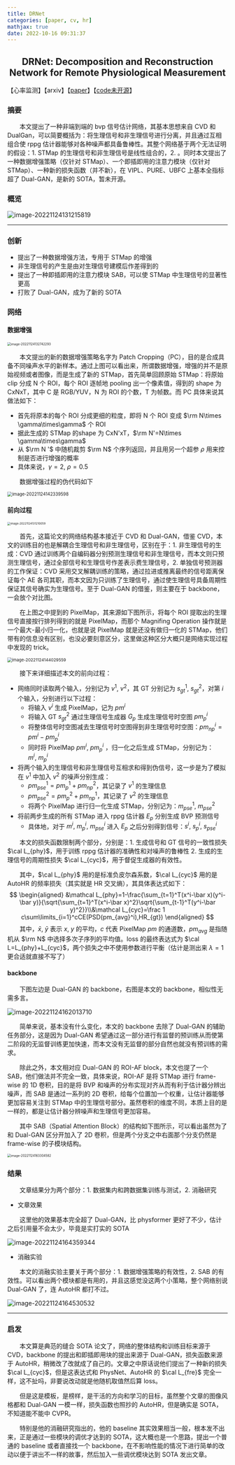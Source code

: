 ```yaml
---
title: DRNet
categories: [paper, cv, hr]
mathjax: true
date: 2022-10-16 09:31:37
---
```


<h2><center> DRNet: Decomposition and Reconstruction Network for Remote Physiological Measurement </center></h2>

【心率监测】【arxiv】【[paper](http://arxiv.org/abs/2206.05687)】【[code未开源]()】

### 摘要

&emsp;&emsp;本文提出了一种非端到端的 bvp 信号估计网络，其基本思想来自 CVD 和 DualGan，可以简要概括为：将生理信号和非生理信号进行分离，并且通过互相组合使 rppg 估计器能够对各种噪声都具备鲁棒性。其整个网络基于两个无法证明的假设：1. STMap 的生理信号和非生理信号是线性组合的，2. 。同时本文提出了一种数据增强策略（仅针对 STMap）、一个即插即用的注意力模块（仅针对 STMap）、一种新的损失函数（并不新），在 VIPL、PURE、UBFC 上基本全指标超了 Dual-GAN，是新的 SOTA，暂未开源。

### 概览

![image-20221124131215819](DRNet/image-20221124131215819.png)

<!-- more -->

----

### 创新

- 提出了一种数据增强方法，专用于 STMap 的增强
- 非生理信号的产生是由对生理信号建模后作差得到的
- 提出了一种即插即用的注意力模块 SAB，可以使 STMap 中生理信号的显著性更高
- 打败了 Dual-GAN，成为了新的 SOTA

### 网络

#### 数据增强

<img src="DRNet/image-20221124132742293.png" alt="image-20221124132742293" style="zoom: 50%;" />

&emsp;&emsp;本文提出的新的数据增强策略名字为 Patch Cropping（PC），目的是合成具备不同噪声水平的新样本。通过上图可以看出来，所谓数据增强，增强的并不是原始视频或者图像，而是生成了新的 STMap，首先简单回顾原始 STMap：将原始 clip 分成 N 个 ROI，每个 ROI 逐帧地 pooling 出一个像素值，得到的 shape 为 CxNxT，其中 C 是 RGB/YUV，N 为 ROI 的个数，T 为帧数。而 PC 具体来说其做法如下：

- 首先将原本的每个 ROI 分成更细的粒度，即将 N 个 ROI 变成 $\rm N\times \gamma\times\gamma$ 个 ROI
- 据此生成的 STMap 的shape 为 CxN'xT，$\rm N'=N\times \gamma\times\gamma$
- 从 $\rm N '$ 中随机裁剪 $\rm N$ 个序列返回，并且用另一个超参 $\rho$ 用来控制是否进行增强的概率
- 具体来说，$\gamma=2,\ \rho=0.5$

&emsp;&emsp;数据增强过程的伪代码如下

<img src="DRNet/image-20221124142339598.png" alt="image-20221124142339598" style="zoom:70%;"/>

#### 前向过程

<img src="DRNet/image-20221124131210059.png" alt="image-20221124131210059" style="zoom: 45%;" />

&emsp;&emsp;首先，这篇论文的网络结构基本接近于 CVD 和 Dual-GAN，借鉴 CVD，本文的训练目的也是解耦合生理信号和非生理信号，区别在于：1. 非生理信号的生成：CVD 通过训练两个自编码器分别预测生理信号和非生理信号，而本文则只预测生理信号，通过全部信号和生理信号作差表示费生理信号，2. 单独信号预测器的工作保证：CVD 采用交叉解耦训练的策略，通过拉进或推离最终的信号距离保证每个 AE 各司其职，而本文因为只训练了生理信号，通过使生理信号具备周期性保证其信号确实为生理信号。至于 Dual-GAN 的借鉴，则主要在于 backbone，一会放个对比图。

&emsp;&emsp;在上图之中提到的 PixelMap，其来源如下图所示，将每个 ROI 提取出的生理信号直接按行排列得到的就是 PixelMap，而那个 Magnifing Operation 操作就是一个最大-最小归一化，也就是说 PixelMap 就是还没有做归一化的 STMap，他们带有的信息没有区别，也没必要刻意区分，这里做这种区分大概只是网络实现过程中发现的 trick。

<img src="DRNet/image-20221124144029559.png" alt="image-20221124144029559" style="zoom:67%;" />

&emsp;&emsp;接下来详细描述本文的前向过程：

- 网络同时读取两个输入，分别记为 $v^1,\ v^2$，其 GT 分别记为 $s_{gt}^1,\ s_{gt}^2$，对第 $i$ 个输入，分别进行以下过程：
  - 将输入 $v^i$ 生成 PixelMap，记为 $pm^i$
  - 将输入 GT $s_{gt}^2$ 通过生理信号生成器 $G_p$ 生成生理信号时空图 $pm_p^i$
  - 将整体信号时空图减去生理信号时空图得到非生理信号时空图：$pm_{np}^i=pm^i-pm_p^i$
  - 同时将 PixelMap $pm^i,\ pm_p^i$ ，归一化之后生成 STMap，分别记为：$m^i,\ m_p^i$
- 将两个输入的生理信号和非生理信号互相求和得到伪信号，这一步是为了模拟在 $v^1$ 中加入 $v^2$ 的噪声分别生成：
  - $pm_{pse}^1=pm_p^1+pm_{np}^2$，其记录了 $v^1$ 的生理信息
  - $pm_{pse}^2=pm_p^2+pm_{np}^1$，其记录了 $v^2$ 的生理信息
  - 将两个 PixelMap 进行归一化生成 STMap，分别记为：$m_{pse}^1,\ m_{pse}^2$
- 将前两步生成的所有 STMap 进入 rppg 估计器 $E_p$ 分别生成 BVP 预测信号
  - 具体地，对于 $m^i,\ m_p^i,\ m_{pse}^i$ 进入 $E_p$ 之后分别得到信号：$s^i,\ s_p^i,\ s_{pse}^i$

&emsp;&emsp;本文的损失函数限制两个部分，分别是：1. 生成信号和 GT 信号的一致性损失 $\cal L_{phy}$，用于训练 rppg 估计器的准确性和对噪声的鲁棒性 2. 生成的生理信号的周期性损失 $\cal L_{cyc}$，用于督促生成器的有效性。

&emsp;&emsp;其中，$\cal L_{phy}$ 用的是标准负皮尔森系数，$\cal L_{cyc}$ 用的是 AutoHR 的频率损失（其实就是 HR 交叉熵），其具体表达式如下：
$$
\begin{aligned}
&\mathcal L_{phy}=1-\frac{\sum_{t=1}^T(x^i-\bar x)(y^i-\bar y)}{\sqrt{\sum_{t=1}^T(x^i-\bar x)^2}\sqrt{\sum_{t-1}^T(y^i-\bar y)^2}}\\&\mathcal L_{cyc}=\frac 1 c\sum\limits_{i=1}^cCE(PSD(pm_{avg}^i),HR_{gt})
\end{aligned}
$$
&emsp;&emsp;其中，$\bar x,\ \bar y$ 表示 $x,\ y$ 的平均，$c$ 代表 PixelMap $pm$ 的通道数，$pm_{avg}$ 是指随机从 $\rm N$ 中选择多次子序列的平均值。loss 的最终表达式为 $\cal L=L_{phy}+L_{cyc}$，两个损失之中不使用参数进行平衡（估计是测出来 $\lambda=1$ 更合适就直接不写了）

#### backbone

&emsp;&emsp;下图左边是 Dual-GAN 的 backbone，右图是本文的 backbone，相似性无需多言。

![image-20221124162013710](DRNet/image-20221124162013710.png)

&emsp;&emsp;简单来说，基本没有什么变化，本文的 backbone 去除了 Dual-GAN 的辅助任务部分，这是因为 Dual-GAN 希望通过这一部分进行有监督的预训练从而使第二阶段的无监督训练更加快速，而本文没有无监督的部分自然也就没有预训练的需求。

&emsp;&emsp;除此之外，本文相对应 Dual-GAN 的 ROI-AF block，本文也提了一个 SAB，他们做法并不完全一致，具体来说，ROI-AF 是将 STMap 进行 frame-wise 的 1D 卷积，目的是将 BVP 和噪声的分布实现对齐从而有利于估计器分辨出噪声，而 SAB 是通过一系列的 2D 卷积，给每个位置加一个权重，让估计器能够更加容易关注到 STMap 中的生理信号部分。虽然卷积的维度不同，本质上目的是一样的，都是让估计器分辨噪声和生理信号更加容易。

&emsp;&emsp;其中 SAB（Spatial Attention Block）的结构如下图所示，可以看出虽然为了和 Dual-GAN 区分开加入了 2D 卷积，但是两个分支之中右面那个分支仍然是 frame-wise 的子模块结构。

<img src="DRNet/image-20221124163304582.png" alt="image-20221124163304582" style="zoom:50%;" />

### 结果

&emsp;&emsp;文章结果分为两个部分：1. 数据集内和跨数据集训练与测试，2. 消融研究

- 文章效果

&emsp;&emsp;这里他的效果基本完全超了 Dual-GAN，比 physformer 更好了不少，估计之后引用量不会太少，毕竟是实打实的 SOTA

![image-20221124164359344](DRNet/image-20221124164359344.png)

- 消融实验

&emsp;&emsp;本文的消融实验主要关于两个部分：1. 数据增强策略的有效性，2. SAB 的有效性。可以看出两个模块都是有用的，并且这感觉没这两个小策略，整个网络别说 Dual-GAN 了，连 AutoHR 都打不过。

![image-20221124164530532](DRNet/image-20221124164530532.png)

----

### 启发

&emsp;&emsp;本文算是典范的缝合 SOTA 论文了，网络的整体结构和训练目标来源于 CVD，backbone 的提出和即插即用块的提出来源于 Dual-GAN，损失函数来源于 AutoHR，稍微改了改就成了自己的。文章之中原话说他们提出了一种新的损失 $\cal L_{cyc}$，但是这表达式和 PhysNet、AutoHR 的 $\cal L_{fre}$ 完全一样，这不扯吗，非要说改动就是他随机取值然后算 loss。

&emsp;&emsp;但是这是模板，是榜样，是干活的方向和学习的目标，虽然整个文章的图像风格都和 Dual-GAN 一模一样，损失函数也照抄的 AutoHR，但是确实是 SOTA，不知道能不能中 CVPR。

&emsp;&emsp;特别是他的消融研究指出的，他的 baseline 其实效果相当一般，根本发不出来，正是通过一些模块的调优才达到的 SOTA，这大概也是一个思路，提出一个普通的 baseline 或者直接找一个 backbone，在不影响性能的情况下进行简单的改动以便于讲出不一样的故事，然后加入一些调优模块达到 SOTA 发出文章。



